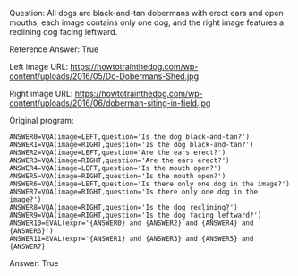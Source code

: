 Question: All dogs are black-and-tan dobermans with erect ears and open mouths, each image contains only one dog, and the right image features a reclining dog facing leftward.

Reference Answer: True

Left image URL: https://howtotrainthedog.com/wp-content/uploads/2016/05/Do-Dobermans-Shed.jpg

Right image URL: https://howtotrainthedog.com/wp-content/uploads/2016/06/doberman-siting-in-field.jpg

Original program:

```
ANSWER0=VQA(image=LEFT,question='Is the dog black-and-tan?')
ANSWER1=VQA(image=RIGHT,question='Is the dog black-and-tan?')
ANSWER2=VQA(image=LEFT,question='Are the ears erect?')
ANSWER3=VQA(image=RIGHT,question='Are the ears erect?')
ANSWER4=VQA(image=LEFT,question='Is the mouth open?')
ANSWER5=VQA(image=RIGHT,question='Is the mouth open?')
ANSWER6=VQA(image=LEFT,question='Is there only one dog in the image?')
ANSWER7=VQA(image=RIGHT,question='Is there only one dog in the image?')
ANSWER8=VQA(image=RIGHT,question='Is the dog reclining?')
ANSWER9=VQA(image=RIGHT,question='Is the dog facing leftward?')
ANSWER10=EVAL(expr='{ANSWER0} and {ANSWER2} and {ANSWER4} and {ANSWER6}')
ANSWER11=EVAL(expr='{ANSWER1} and {ANSWER3} and {ANSWER5} and {ANSWER7}
```
Answer: True

